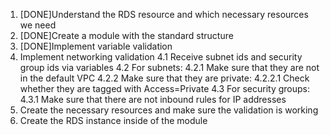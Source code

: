 1. [DONE]Understand the RDS resource and which necessary resources we need
2. [DONE]Create a module with the standard structure
3. [DONE]Implement variable validation
4. Implement networking validation
    4.1 Receive subnet ids and security group ids via variables
    4.2 For subnets:
        4.2.1 Make sure that they are not in the default VPC
        4.2.2 Make sure that they are private:
            4.2.2.1 Check whether they are tagged with Access=Private
    4.3 For security groups:
        4.3.1 Make sure that there are not inbound rules for IP addresses      
5. Create the necessary resources and make sure the validation is working
6. Create the RDS instance inside of the module